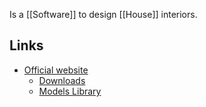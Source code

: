 Is a [[Software]] to design [[House]] interiors.
## Links
- [Official website](https://www.sweethome3d.com/index.jsp)
	- [Downloads](https://www.sweethome3d.com/download.jsp)
	- [Models Library](https://www.sweethome3d.com/importModels.jsp#ModelsLibraries)